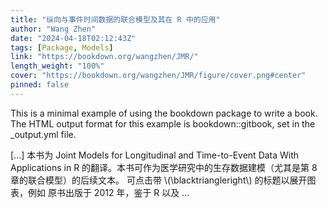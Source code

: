 ```yaml
---
title: "纵向与事件时间数据的联合模型及其在 R 中的应用"
author: "Wang Zhen"
date: "2024-04-18T02:12:43Z"
tags: [Package, Models]
link: "https://bookdown.org/wangzhen/JMR/"
length_weight: "100%"
cover: "https://bookdown.org/wangzhen/JMR/figure/cover.png#center"
pinned: false
---
```


<p>This is a minimal example of using the bookdown package to write a book.
The HTML output format for this example is bookdown::gitbook,
set in the _output.yml file.</p> [...] 本书为 Joint Models for Longitudinal and Time-to-Event Data With Applications in R 的翻译。本书可作为医学研究中的生存数据建模（尤其是第 8 章的联合模型）的后续文本。 可点击带 \(\blacktriangleright\) 的标题以展开图表，例如 原书出版于 2012 年，鉴于 R 以及 ...
